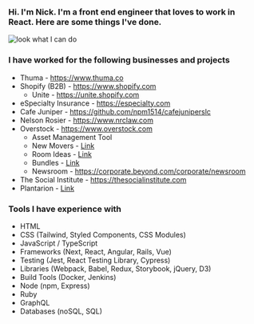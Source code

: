 ### Hi. I'm Nick. I'm a front end engineer that loves to work in React. Here are some things I've done.

![look what I can do](https://media1.tenor.com/m/nz7wNR3JtW8AAAAC/yep-look-what-i-can-do.gif)


### I have worked for the following businesses and projects

* Thuma - https://www.thuma.co
* Shopify (B2B) - https://www.shopify.com
   * Unite - https://unite.shopify.com
* eSpecialty Insurance - https://especialty.com
* Cafe Juniper - https://github.com/npm1514/cafejuniperslc
* Nelson Rosier - https://www.nrclaw.com
* Overstock - https://www.overstock.com
   * Asset Management Tool
   * New Movers - [Link](https://www.linkedin.com/in/nickmarucci/details/featured/1561655304040/single-media-viewer/?profileId=ACoAABcwS1EB2rwDCM-82qR-8EcymMrO5RjszZw)
   * Room Ideas - [Link](https://www.linkedin.com/in/nickmarucci/details/featured/1561655303896/single-media-viewer/?profileId=ACoAABcwS1EB2rwDCM-82qR-8EcymMrO5RjszZw)
   * Bundles - [Link](https://www.linkedin.com/in/nickmarucci/details/featured/1561655304173/single-media-viewer/?profileId=ACoAABcwS1EB2rwDCM-82qR-8EcymMrO5RjszZw)
   * Newsroom - https://corporate.beyond.com/corporate/newsroom
* The Social Institute - https://thesocialinstitute.com
* Plantarion - [Link](https://www.linkedin.com/company/plantarion/about)

### Tools I have experience with

* HTML
* CSS (Tailwind, Styled Components, CSS Modules)
* JavaScript / TypeScript
* Frameworks (Next, React, Angular, Rails, Vue)
* Testing (Jest, React Testing Library, Cypress)
* Libraries (Webpack, Babel, Redux, Storybook, jQuery, D3)
* Build Tools (Docker, Jenkins)
* Node (npm, Express)
* Ruby
* GraphQL
* Databases (noSQL, SQL)
